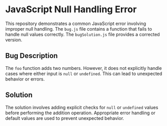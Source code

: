 # JavaScript Null Handling Error

This repository demonstrates a common JavaScript error involving improper null handling.  The `bug.js` file contains a function that fails to handle null values correctly. The `bugSolution.js` file provides a corrected version.

## Bug Description

The `foo` function adds two numbers. However, it does not explicitly handle cases where either input is `null` or `undefined`. This can lead to unexpected behavior or errors.

## Solution

The solution involves adding explicit checks for `null` or `undefined` values before performing the addition operation.  Appropriate error handling or default values are used to prevent unexpected behavior.